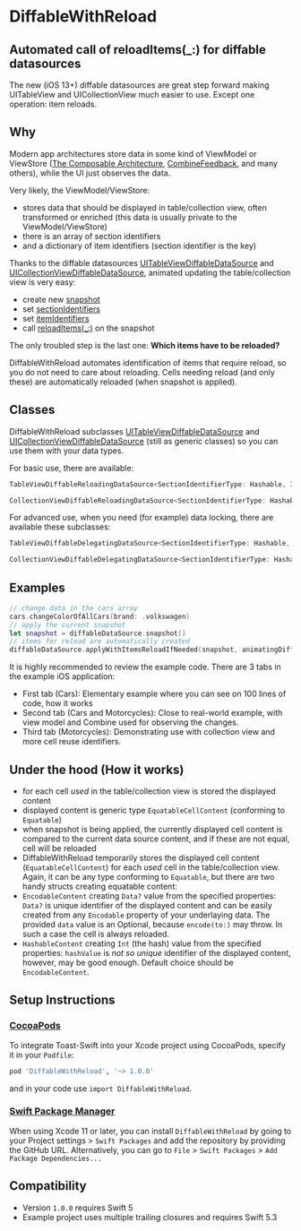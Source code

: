 # DiffableWithReload
## Automated call of reloadItems(_:) for diffable datasources

The new (iOS 13+) diffable datasources are great step forward making UITableView and UICollectionView much easier to use. Except one operation: item reloads.

## Why

Modern app architectures store data in some kind of ViewModel or ViewStore ([The Composable Architecture](https://github.com/pointfreeco/swift-composable-architecture), [CombineFeedback](https://github.com/sergdort/CombineFeedback), and many others), while the UI just observes the data.

Very likely, the ViewModel/ViewStore:

* stores data that should be displayed in table/collection view, often transformed or enriched (this data is usually private to the ViewModel/ViewStore)
* there is an array of section identifiers
* and a dictionary of item identifiers (section identifier is the key)

Thanks to the diffable datasources [UITableViewDiffableDataSource](https://developer.apple.com/documentation/uikit/uitableviewdiffabledatasource) and [UICollectionViewDiffableDataSource](UICollectionViewDiffableDataSource), animated updating the table/collection view is very easy:

* create new [snapshot](https://developer.apple.com/documentation/uikit/nsdiffabledatasourcesnapshot)
* set [sectionIdentifiers](https://developer.apple.com/documentation/uikit/nsdiffabledatasourcesnapshot/3375786-sectionidentifiers)
* set [itemIdentifiers](https://developer.apple.com/documentation/uikit/nsdiffabledatasourcesnapshot/3375774-itemidentifiers)
* call [reloadItems(_:)](https://developer.apple.com/documentation/uikit/nsdiffabledatasourcesnapshot/3375783-reloaditems) on the snapshot

The only troubled step is the last one: **Which items have to be reloaded?**

DiffableWithReload automates identification of items that require reload, so you do not need to care about reloading. Cells needing reload (and only these) are automatically reloaded (when snapshot is applied).

## Classes

DiffableWithReload subclasses [UITableViewDiffableDataSource](https://developer.apple.com/documentation/uikit/uitableviewdiffabledatasource) and [UICollectionViewDiffableDataSource](UICollectionViewDiffableDataSource) (still as generic classes) so you can use them with your data types.

For basic use, there are available:

``` swift
TableViewDiffableReloadingDataSource<SectionIdentifierType: Hashable, ItemIdentifierType: Hashable, EquatableCellContent: Equatable>

CollectionViewDiffableReloadingDataSource<SectionIdentifierType: Hashable, ItemIdentifierType: Hashable, EquatableCellContent: Equatable>
```

For advanced use, when you need (for example) data locking, there are available these subclasses:

``` swift
TableViewDiffableDelegatingDataSource<SectionIdentifierType: Hashable, ItemIdentifierType: Hashable, Delegate: ReloadingDataSourceDelegate, EquatableCellContent: Equatable>

CollectionViewDiffableDelegatingDataSource<SectionIdentifierType: Hashable, ItemIdentifierType: Hashable, Delegate: ReloadingDataSourceDelegate, EquatableCellContent: Equatable>
```

## Examples

```swift
// change data in the cars array
cars.changeColorOfAllCars(brand: .volkswagen)
// apply the current snapshot
let snapshot = diffableDataSource.snapshot()
// items for reload are automatically created
diffableDataSource.applyWithItemsReloadIfNeeded(snapshot, animatingDifferences: true)
```

It is highly recommended to review the example code. There are 3 tabs in the example iOS application:

* First tab (Cars): Elementary example where you can see on 100 lines of code, how it works
* Second tab (Cars and Motorcycles): Close to real-world example, with view model and Combine used for observing the changes.
* Third tab (Motorcycles): Demonstrating use with collection view and more cell reuse identifiers.

## Under the hood (How it works)

* for each cell *used* in the table/collection view is stored the displayed content
* displayed content is generic type `EquatableCellContent` (conforming to `Equatable`)
* when snapshot is being applied, the currently displayed cell content is compared to the current data source content, and if these are not equal, cell will be reloaded
* DiffableWithReload temporarily stores the displayed cell content (`EquatableCellContent`) for each _used_ cell in the table/collection view. Again, it can be any type conforming to `Equatable`, but there are two handy structs creating equatable content:
* `EncodableContent` creating `Data?` value from the specified properties: `Data?` is unique identifier of the displayed content and can be easily created from any `Encodable` property of your underlaying data. The provided `data` value is an Optional, because `encode(to:)` may throw. In such a case the cell is always reloaded.
* `HashableContent` creating `Int` (the hash) value from the specified properties: `hashValue` is _not so unique_ identifier of the displayed content, however, may be good enough. Default choice should be `EncodableContent`.


## Setup Instructions

### [CocoaPods](http://cocoapods.org)

To integrate Toast-Swift into your Xcode project using CocoaPods, specify it in your `Podfile`:

```ruby
pod 'DiffableWithReload', '~> 1.0.0'
```

and in your code use `import DiffableWithReload`.

### [Swift Package Manager](https://swift.org/package-manager/)

When using Xcode 11 or later, you can install `DiffableWithReload` by going to your Project settings > `Swift Packages` and add the repository by providing the GitHub URL. Alternatively, you can go to `File` > `Swift Packages` > `Add Package Dependencies...`


## Compatibility

* Version `1.0.0` requires Swift 5
* Example project uses multiple trailing closures and requires Swift 5.3
 